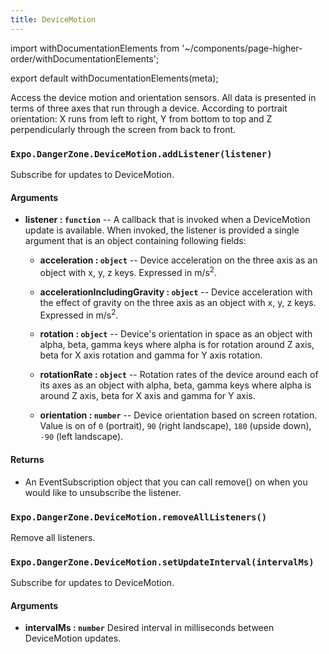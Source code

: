 ```yaml
---
title: DeviceMotion
---
```


import withDocumentationElements from '~/components/page-higher-order/withDocumentationElements';

export default withDocumentationElements(meta);

Access the device motion and orientation sensors. All data is presented in terms of three axes that run through a device. According to portrait orientation: X runs from left to right, Y from bottom to top and Z perpendicularly through the screen from back to front.

### `Expo.DangerZone.DeviceMotion.addListener(listener)`

Subscribe for updates to DeviceMotion.

#### Arguments

-   **listener : `function`** -- A callback that is invoked when a
    DeviceMotion update is available. When invoked, the listener is
    provided a single argument that is an object containing following fields:
    
    -   **acceleration : `object`** -- Device acceleration on the three axis as an object with x, y, z keys. Expressed in m/s<sup>2</sup>.
    
    -   **accelerationIncludingGravity : `object`** -- Device acceleration with the effect of gravity on the three axis as an object with x, y, z keys. Expressed in m/s<sup>2</sup>.
    
    -   **rotation : `object`** -- Device's orientation in space as an object with alpha, beta, gamma keys where alpha is for rotation around Z axis, beta for X axis rotation and gamma for Y axis rotation.
    
    -   **rotationRate : `object`** -- Rotation rates of the device around each of its axes as an object with alpha, beta, gamma keys where alpha is around Z axis, beta for X axis and gamma for Y axis.
    
    -   **orientation : `number`** -- Device orientation based on screen rotation. Value is on of `0` (portrait), `90` (right landscape), `180` (upside down), `-90` (left landscape).

#### Returns

-   An EventSubscription object that you can call remove() on when you
    would like to unsubscribe the listener.

### `Expo.DangerZone.DeviceMotion.removeAllListeners()`

Remove all listeners.

### `Expo.DangerZone.DeviceMotion.setUpdateInterval(intervalMs)`

Subscribe for updates to DeviceMotion.

#### Arguments

-   **intervalMs : `number`** Desired interval in milliseconds between
    DeviceMotion updates.
